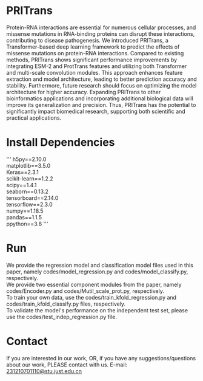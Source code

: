 PRITrans
===

Protein-RNA interactions are essential for numerous cellular processes, and missense mutations in RNA-binding proteins can disrupt these interactions, contributing to disease pathogenesis. We introduced PRITrans, a Transformer-based deep learning framework to predict the effects of missense mutations on protein-RNA interactions. Compared to existing methods, PRITrans shows significant performance improvements by integrating ESM-2 and ProtTrans features and utilizing both Transformer and multi-scale convolution modules. This approach enhances feature extraction and model architecture, leading to better prediction accuracy and stability. Furthermore, future research should focus on optimizing the model architecture for higher accuracy. Expanding PRITrans to other bioinformatics applications and incorporating additional biological data will improve its generalization and precision. Thus, PRITrans has the potential to significantly impact biomedical research, supporting both scientific and practical applications.

Install Dependencies
===
  '''
  h5py==2.10.0\
  matplotlib==3.5.0\
  Keras==2.3.1\
  scikit-learn==1.2.2\
  scipy==1.4.1\
  seaborn==0.13.2\
  tensorboard==2.14.0\
  tensorflow==2.3.0\
  numpy==1.18.5\
  pandas==1.1.5\
  ppython==3.8
  '''

Run
===

We provide the regression model and classification model files used in this paper, namely codes/model_regression.py and codes/model_classify.py, respectively.\
We provide two essential component modules from the paper, namely codes/Encoder.py and codes/Mutil_scale_prot.py, respectively.\
To train your own data, use the codes/train_kfold_regression.py and codes/train_kfold_classify.py files, respectively.\
To validate the model's performance on the independent test set, please use the codes/test_indep_regression.py file.

Contact
===

If you are interested in our work, OR, if you have any suggestions/questions about our work, PLEASE contact with us. E-mail: 231210701110@stu.just.edu.cn




